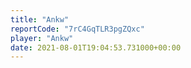 ```yaml
---
title: "Ankw"
reportCode: "7rC4GqTLR3pgZQxc"
player: "Ankw"
date: 2021-08-01T19:04:53.731000+00:00
---
```

